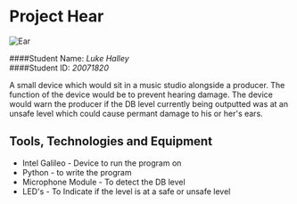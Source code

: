 # Project Hear 

![Ear](http://www.descartesbiometrics.com/wp-content/uploads/2014/09/Extract-icon.png "Ear")


####Student Name: *Luke Halley*   
####Student ID: *20071820*



A small device which would sit in a music studio alongside a producer. The function of the device would be to prevent hearing damage. The device would warn the producer if the DB level currently being outputted was at an unsafe level which could cause permant damage to his or her's ears.

## Tools, Technologies and Equipment

* Intel Galileo - Device to run the program on
* Python - to write the program 
* Microphone Module - To detect the DB level
* LED's -  To Indicate if the level is at a safe or unsafe level
